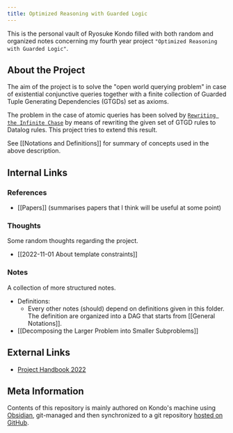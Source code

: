```yaml
---
title: Optimized Reasoning with Guarded Logic
---
```


This is the personal vault of Ryosuke Kondo filled with both random and organized notes concerning my fourth year project `"Optimized Reasoning with Guarded Logic"`.

## About the Project

The aim of the project is to solve the "open world querying problem" in case of existential conjunctive queries together with a finite collection of Guarded Tuple Generating Dependencies (GTGDs) set as axioms.

The problem in the case of atomic queries has been solved by [`Rewriting the Infinite Chase`](https://krr-oxford.github.io/Guarded-saturation/files/p2537-benedikt-long.pdf) by means of rewriting the given set of GTGD rules to Datalog rules. This project tries to extend this result.

See [[Notations and Definitions]] for summary of concepts used in the above description.

## Internal Links

### References

 - [[Papers]] (summarises papers that I think will be useful at some point)

### Thoughts

Some random thoughts regarding the project.

 - [[2022-11-01 About template constraints]]

### Notes

A collection of more structured notes.

 - Definitions:
	 - Every other notes (should) depend on definitions given in this folder. The definition are organized into a DAG that starts from [[General Notations]].
 - [[Decomposing the Larger Problem into Smaller Subproblems]]

## External Links

 - [Project Handbook 2022](https://www.cs.ox.ac.uk/teaching/courses/projects/handbook/Project%20Handbook%202022.pdf)

## Meta Information

Contents of this repository is mainly authored on Kondo's machine using [Obsidian](https://obsidian.md), git-managed and then synchronized to a git repository [hosted on GitHub](https://github.com/kory33/obsidian-vault--research-notes--optimized-reasoning-with-guarded-logic).

